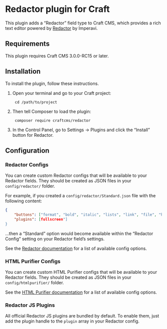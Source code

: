 # Redactor plugin for Craft

This plugin adds a “Redactor” field type to Craft CMS, which provides a rich text editor powered by [Redactor] by Imperavi.

## Requirements

This plugin requires Craft CMS 3.0.0-RC15 or later.

## Installation

To install the plugin, follow these instructions.

1. Open your terminal and go to your Craft project:

        cd /path/to/project

2. Then tell Composer to load the plugin:

        composer require craftcms/redactor

3. In the Control Panel, go to Settings → Plugins and click the “Install” button for Redactor.

## Configuration

### Redactor Configs

You can create custom Redactor configs that will be available to your Redactor fields. They should be created as JSON files in your `config/redactor/` folder.

For example, if you created a `config/redactor/Standard.json` file with the following content: 

```json
{
    "buttons": ["format", "bold", "italic", "lists", "link", "file", "horizontalrule"],
    "plugins": [fullscreen"]
}
```

…then a “Standard” option would become available within the “Redactor Config” setting on your Redactor field’s settings.

See the [Redactor documentation] for a list of available config options.

### HTML Purifier Configs

You can create custom HTML Purifier configs that will be available to your Redactor fields. They should be created as JSON files in your `config/htmlpurifier/` folder.

See the [HTML Purifier documentation] for a list of available config options. 

### Redactor JS Plugins

All official Redactor JS plugins are bundled by default. To enable them, just add the plugin handle to the `plugin` array in your Redactor config.

[Redactor]: https://imperavi.com/redactor/
[Redactor documentation]: https://imperavi.com/redactor/docs/settings/
[HTML Purifier documentation]: http://htmlpurifier.org/live/configdoc/plain.html
[Plugins]: https://imperavi.com/redactor/plugins/

